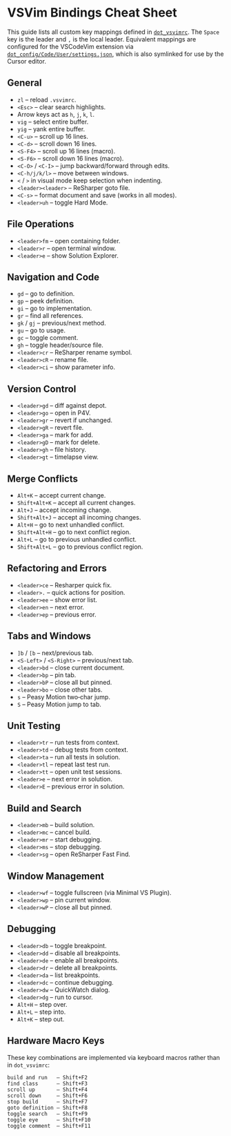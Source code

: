 # VSVim Bindings Cheat Sheet

This guide lists all custom key mappings defined in [`dot_vsvimrc`](../dot_vsvimrc).
The `Space` key is the leader and `,` is the local leader.
Equivalent mappings are configured for the VSCodeVim extension via
[`dot_config/Code/User/settings.json`](../dot_config/Code/User/settings.json),
which is also symlinked for use by the Cursor editor.

## General
- `zl` – reload `.vsvimrc`.
- `<Esc>` – clear search highlights.
- Arrow keys act as `h`, `j`, `k`, `l`.
- `vig` – select entire buffer.
- `yig` – yank entire buffer.
- `<C-u>` – scroll up 16 lines.
- `<C-d>` – scroll down 16 lines.
- `<S-F4>` – scroll up 16 lines (macro).
- `<S-F6>` – scroll down 16 lines (macro).
- `<C-O>` / `<C-I>` – jump backward/forward through edits.
- `<C-h/j/k/l>` – move between windows.
- `<` / `>` in visual mode keep selection when indenting.
- `<leader><leader>` – ReSharper goto file.
- `<C-s>` – format document and save (works in all modes).
- `<leader>uh` – toggle Hard Mode.

## File Operations
- `<leader>fm` – open containing folder.
- `<leader>r` – open terminal window.
- `<leader>e` – show Solution Explorer.

## Navigation and Code
- `gd` – go to definition.
- `gp` – peek definition.
- `gi` – go to implementation.
- `gr` – find all references.
- `gk` / `gj` – previous/next method.
- `gu` – go to usage.
- `gc` – toggle comment.
- `gh` – toggle header/source file.
- `<leader>cr` – ReSharper rename symbol.
- `<leader>cR` – rename file.
- `<leader>ci` – show parameter info.

## Version Control
- `<leader>gd` – diff against depot.
- `<leader>go` – open in P4V.
- `<leader>gr` – revert if unchanged.
- `<leader>gR` – revert file.
- `<leader>ga` – mark for add.
- `<leader>gD` – mark for delete.
- `<leader>gh` – file history.
- `<leader>gt` – timelapse view.

## Merge Conflicts
- `Alt+K` – accept current change.
- `Shift+Alt+K` – accept all current changes.
- `Alt+J` – accept incoming change.
- `Shift+Alt+J` – accept all incoming changes.
- `Alt+H` – go to next unhandled conflict.
- `Shift+Alt+H` – go to next conflict region.
- `Alt+L` – go to previous unhandled conflict.
- `Shift+Alt+L` – go to previous conflict region.

## Refactoring and Errors
- `<leader>ce` – Resharper quick fix.
- `<leader>.` – quick actions for position.
- `<leader>ee` – show error list.
- `<leader>en` – next error.
- `<leader>ep` – previous error.

## Tabs and Windows
- `]b` / `[b` – next/previous tab.
- `<S-Left>` / `<S-Right>` – previous/next tab.
- `<leader>bd` – close current document.
- `<leader>bp` – pin tab.
- `<leader>bP` – close all but pinned.
- `<leader>bo` – close other tabs.
- `s` – Peasy Motion two‑char jump.
- `S` – Peasy Motion jump to tab.

## Unit Testing
- `<leader>tr` – run tests from context.
- `<leader>td` – debug tests from context.
- `<leader>ta` – run all tests in solution.
- `<leader>tl` – repeat last test run.
- `<leader>tt` – open unit test sessions.
- `<leader>e` – next error in solution.
- `<leader>E` – previous error in solution.

## Build and Search
- `<leader>mb` – build solution.
- `<leader>mc` – cancel build.
- `<leader>mr` – start debugging.
- `<leader>ms` – stop debugging.
- `<leader>sg` – open ReSharper Fast Find.

## Window Management
- `<leader>wf` – toggle fullscreen (via Minimal VS Plugin).
- `<leader>wp` – pin current window.
- `<leader>wP` – close all but pinned.

## Debugging
- `<leader>db` – toggle breakpoint.
- `<leader>dd` – disable all breakpoints.
- `<leader>de` – enable all breakpoints.
- `<leader>dr` – delete all breakpoints.
- `<leader>da` – list breakpoints.
- `<leader>dc` – continue debugging.
- `<leader>dw` – QuickWatch dialog.
- `<leader>dg` – run to cursor.
- `Alt+H` – step over.
- `Alt+L` – step into.
- `Alt+K` – step out.

## Hardware Macro Keys
These key combinations are implemented via keyboard macros rather than in `dot_vsvimrc`:

```
build and run   – Shift+F2
find class      – Shift+F3
scroll up       – Shift+F4
scroll down     – Shift+F6
stop build      – Shift+F7
goto definition – Shift+F8
toggle search   – Shift+F9
toggle eye      – Shift+F10
toggle comment  – Shift+F11
```
